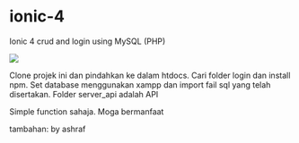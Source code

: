 # ionic-4
Ionic 4 crud and login using MySQL (PHP)

[![](https://img.shields.io/badge/Chat_with_Ionic_4-Ask_Cody-%238A16D7?labelColor=%23383838)](https://sourcegraph.com/github.com/syah769/ionic-4)

Clone projek ini dan pindahkan ke dalam htdocs.
Cari folder login dan install npm. 
Set database menggunakan xampp dan import fail sql yang telah disertakan.
Folder server_api adalah API

Simple function sahaja. Moga bermanfaat

tambahan: by ashraf
